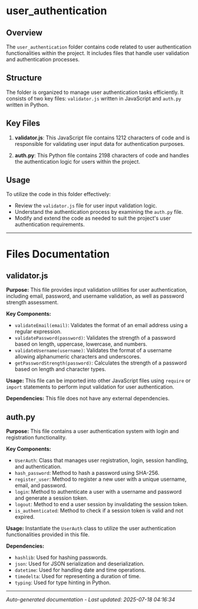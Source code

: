 # user_authentication

## Overview
The `user_authentication` folder contains code related to user authentication functionalities within the project. It includes files that handle user validation and authentication processes.

## Structure
The folder is organized to manage user authentication tasks efficiently. It consists of two key files: `validator.js` written in JavaScript and `auth.py` written in Python.

## Key Files
1. **validator.js**: This JavaScript file contains 1212 characters of code and is responsible for validating user input data for authentication purposes.
   
2. **auth.py**: This Python file contains 2198 characters of code and handles the authentication logic for users within the project.

## Usage
To utilize the code in this folder effectively:
- Review the `validator.js` file for user input validation logic.
- Understand the authentication process by examining the `auth.py` file.
- Modify and extend the code as needed to suit the project's user authentication requirements.

---

# Files Documentation

## validator.js

**Purpose:** This file provides input validation utilities for user authentication, including email, password, and username validation, as well as password strength assessment.

**Key Components:**
- `validateEmail(email)`: Validates the format of an email address using a regular expression.
- `validatePassword(password)`: Validates the strength of a password based on length, uppercase, lowercase, and numbers.
- `validateUsername(username)`: Validates the format of a username allowing alphanumeric characters and underscores.
- `getPasswordStrength(password)`: Calculates the strength of a password based on length and character types.

**Usage:** This file can be imported into other JavaScript files using `require` or `import` statements to perform input validation for user authentication.

**Dependencies:** This file does not have any external dependencies.

## auth.py

**Purpose:** This file contains a user authentication system with login and registration functionality.

**Key Components:**
- `UserAuth`: Class that manages user registration, login, session handling, and authentication.
- `hash_password`: Method to hash a password using SHA-256.
- `register_user`: Method to register a new user with a unique username, email, and password.
- `login`: Method to authenticate a user with a username and password and generate a session token.
- `logout`: Method to end a user session by invalidating the session token.
- `is_authenticated`: Method to check if a session token is valid and not expired.

**Usage:** Instantiate the `UserAuth` class to utilize the user authentication functionalities provided in this file.

**Dependencies:**
- `hashlib`: Used for hashing passwords.
- `json`: Used for JSON serialization and deserialization.
- `datetime`: Used for handling date and time operations.
- `timedelta`: Used for representing a duration of time.
- `typing`: Used for type hinting in Python.

---
*Auto-generated documentation - Last updated: 2025-07-18 04:16:34*
